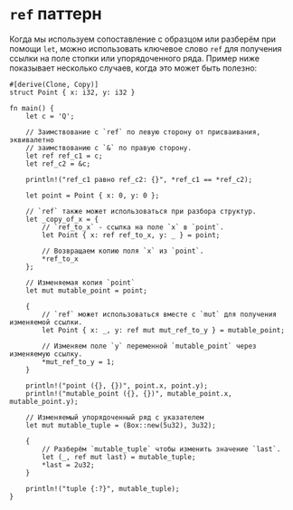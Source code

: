 # `ref` паттерн

Когда мы используем сопоставление с образцом или 
разберём при помощи `let`, можно 
использовать ключевое слово `ref` для получения 
ссылки на поле стопки или упорядоченного ряда. Пример ниже показывает несколько случаев, когда это может быть полезно:

```rust,editable
#[derive(Clone, Copy)]
struct Point { x: i32, y: i32 }

fn main() {
    let c = 'Q';

    // Заимствование с `ref` по левую сторону от присваивания, эквивалетно
    // заимствованию с `&` по правую сторону.
    let ref ref_c1 = c;
    let ref_c2 = &c;

    println!("ref_c1 равно ref_c2: {}", *ref_c1 == *ref_c2);

    let point = Point { x: 0, y: 0 };

    // `ref` также может использоваться при разбора структур.
    let _copy_of_x = {
        // `ref_to_x` - ссылка на поле `x` в `point`.
        let Point { x: ref ref_to_x, y: _ } = point;

        // Возвращаем копию поля `x` из `point`.
        *ref_to_x
    };

    // Изменяемая копия `point`
    let mut mutable_point = point;

    {
        // `ref` может использоваться вместе с `mut` для получения изменяемой ссылки.
        let Point { x: _, y: ref mut mut_ref_to_y } = mutable_point;

        // Изменяем поле `y` переменной `mutable_point` через изменяемую ссылку.
        *mut_ref_to_y = 1;
    }

    println!("point ({}, {})", point.x, point.y);
    println!("mutable_point ({}, {})", mutable_point.x, mutable_point.y);

    // Изменяемый упорядоченный ряд с указателем
    let mut mutable_tuple = (Box::new(5u32), 3u32);
    
    {
        // Разберём `mutable_tuple` чтобы изменить значение `last`.
        let (_, ref mut last) = mutable_tuple;
        *last = 2u32;
    }
    
    println!("tuple {:?}", mutable_tuple);
}
```
